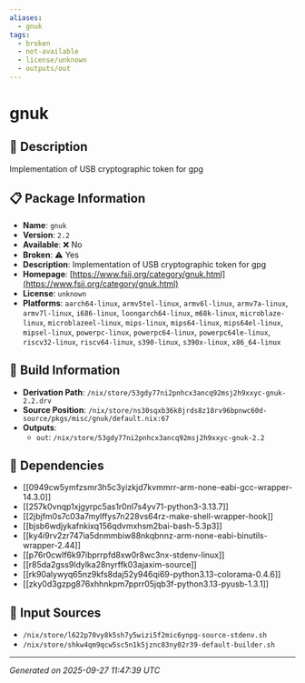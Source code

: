 ```yaml
---
aliases:
  - gnuk
tags:
  - broken
  - not-available
  - license/unknown
  - outputs/out
---
```


# gnuk

## 📝 Description

Implementation of USB cryptographic token for gpg

## 📋 Package Information

- **Name**: `gnuk`
- **Version**: `2.2`
- **Available**: ❌ No
- **Broken**: ⚠️ Yes
- **Description**: Implementation of USB cryptographic token for gpg
- **Homepage**: [https://www.fsij.org/category/gnuk.html](https://www.fsij.org/category/gnuk.html)
- **License**: `unknown`
- **Platforms**: `aarch64-linux`, `armv5tel-linux`, `armv6l-linux`, `armv7a-linux`, `armv7l-linux`, `i686-linux`, `loongarch64-linux`, `m68k-linux`, `microblaze-linux`, `microblazeel-linux`, `mips-linux`, `mips64-linux`, `mips64el-linux`, `mipsel-linux`, `powerpc-linux`, `powerpc64-linux`, `powerpc64le-linux`, `riscv32-linux`, `riscv64-linux`, `s390-linux`, `s390x-linux`, `x86_64-linux`

## 🔧 Build Information

- **Derivation Path**: `/nix/store/53gdy77ni2pnhcx3ancq92msj2h9xxyc-gnuk-2.2.drv`
- **Source Position**: `/nix/store/ns30sqxb36k8jrds8z18rv96bpnwc60d-source/pkgs/misc/gnuk/default.nix:67`
- **Outputs**:
  - `out`:  `/nix/store/53gdy77ni2pnhcx3ancq92msj2h9xxyc-gnuk-2.2`

## 🔗 Dependencies

- [[0949cw5ymfzsmr3h5c3yizkjd7kvmmrr-arm-none-eabi-gcc-wrapper-14.3.0]]
- [[257k0vnqp1xjgyrpc5as1r0nl7s4yv71-python3-3.13.7]]
- [[2jbjfm0s7c03a7mylffys7n228vs64rz-make-shell-wrapper-hook]]
- [[bjsb6wdjykafnkixq156qdvmxhsm2bai-bash-5.3p3]]
- [[ky4i9rv2zr747ia5dnmmbiw88nkqbnnz-arm-none-eabi-binutils-wrapper-2.44]]
- [[p76r0cwlf6k97ibprrpfd8xw0r8wc3nx-stdenv-linux]]
- [[r85da2gss9ldylka28nyrffk03ajaxim-source]]
- [[rk90alywyq65nz9kfs8daj52y946qi69-python3.13-colorama-0.4.6]]
- [[zky0d3gzpg876xhhnkpm7pprr05jqb3f-python3.13-pyusb-1.3.1]]

## 📁 Input Sources

- `/nix/store/l622p70vy8k5sh7y5wizi5f2mic6ynpg-source-stdenv.sh`
- `/nix/store/shkw4qm9qcw5sc5n1k5jznc83ny02r39-default-builder.sh`

---
*Generated on 2025-09-27 11:47:39 UTC*
